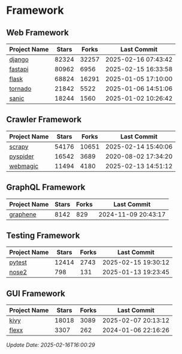 # Framework

## Web Framework
| Project Name | Stars | Forks | Last Commit |
| ------------ | ----- | ----- | ----------- |
| [django](https://github.com/django/django) | 82324 | 32257 | 2025-02-16 07:43:42 |
| [fastapi](https://github.com/fastapi/fastapi) | 80962 | 6956 | 2025-02-15 16:33:58 |
| [flask](https://github.com/pallets/flask) | 68824 | 16291 | 2025-01-05 17:10:00 |
| [tornado](https://github.com/tornadoweb/tornado) | 21842 | 5522 | 2025-01-06 14:51:06 |
| [sanic](https://github.com/sanic-org/sanic) | 18244 | 1560 | 2025-01-02 10:26:42 |

## Crawler Framework
| Project Name | Stars | Forks | Last Commit |
| ------------ | ----- | ----- | ----------- |
| [scrapy](https://github.com/scrapy/scrapy) | 54176 | 10651 | 2025-02-14 15:40:06 |
| [pyspider](https://github.com/binux/pyspider) | 16542 | 3689 | 2020-08-02 17:34:20 |
| [webmagic](https://github.com/code4craft/webmagic) | 11494 | 4180 | 2025-02-13 14:51:12 |

## GraphQL Framework
| Project Name | Stars | Forks | Last Commit |
| ------------ | ----- | ----- | ----------- |
| [graphene](https://github.com/graphql-python/graphene) | 8142 | 829 | 2024-11-09 20:43:17 |

## Testing Framework
| Project Name | Stars | Forks | Last Commit |
| ------------ | ----- | ----- | ----------- |
| [pytest](https://github.com/pytest-dev/pytest) | 12414 | 2743 | 2025-02-15 19:30:12 |
| [nose2](https://github.com/nose-devs/nose2) | 798 | 131 | 2025-01-13 19:23:45 |

## GUI Framework
| Project Name | Stars | Forks | Last Commit |
| ------------ | ----- | ----- | ----------- |
| [kivy](https://github.com/kivy/kivy) | 18018 | 3089 | 2025-02-07 20:13:12 |
| [flexx](https://github.com/flexxui/flexx) | 3307 | 262 | 2024-01-06 22:16:26 |

*Update Date: 2025-02-16T16:00:29*